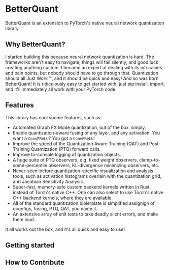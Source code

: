 # BetterQuant

BetterQuant is an extension to PyTorch's native neural network quantization library. 

## Why BetterQuant?
I started building this because neural network quantization is hard. The frameworks aren't easy to navigate, things will fail silently, and good luck creating anything custom. I became an expert at dealing with its intricacies and pain points, but nobody should have to go through that. Quantization should all Just Work :tm:, and it should be quick and easy! And so was born BetterQuant! It is ridiculously easy to get started with, just pip install, import, and it'll immediately all work with your PyTorch code.

## Features
This library has cool soome features, such as:
- Automated Graph FX Mode quantization, out of the box, simply.
- Enable quantization-aware fusing of any layer, and any activation. You want a `ConvPReLU`? You got a `ConvPReLU`!
- Improve the speed of the Quantization Aware Training (QAT) and Post-Training Quantization (PTQ) forward calls.
- Improve to-console logging of quantization objects.
- A huge suite of PTQ observers, e.g. fixed weight observers, clamp-to-some-percentile observers, KL-divergence minimizing observers, etc.
- Never-seen-before quantization-specific visualization and analysis tools, such as activation histograms overlain with the quantization grid, and Jacobian Sensitivity Analysis.
- Super-fast, memory-safe custom backend kernels written in Rust, instead of Torch's native C++. One can also select to use Torch's native C++ backend kernels, where they are available.
- All of the standard quantization biolerplate is simplified assignign of qconfigs, fusing, PTQ, QAT, you name it.
- An axtensive array of unit tests to take deadly silent errors, and make them loud.

It all works out the box, and it's all quick and easy to use!

## Getting started

## How to Contribute


